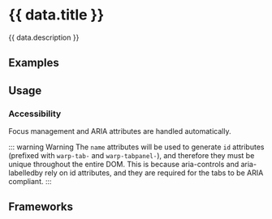 <script setup>
  import Vue from './vue.md';
  import React from './react.md';
  import data from './data.json';
  import iOS from './ios.md';
  import Android from './android.md';
  import { mapFrameworkStatuses } from '../utils.js';
</script>

# {{ data.title }}
{{ data.description }}

<components-status v-bind="mapFrameworkStatuses(data.frameworks)" />

## Examples
<ThemeSwitcher />
<tabs-example />

## Usage

<component-design-guidelines name="Warp - Components / Tabs" link="https://www.figma.com/file/nkiRpuVu6XRfvY96BA80H8/Components-overview?type=design&node-id=377-23908&mode=designA" />

### Accessibility
Focus management and ARIA attributes are handled automatically.

::: warning Warning
The `name` attributes will be used to generate `id` attributes (prefixed with `warp-tab-` and `warp-tabpanel-`), and therefore they must be unique throughout the entire DOM.
This is because aria-controls and aria-labelledby rely on id attributes, and they are required for the tabs to be ARIA compliant.
:::

## Frameworks

<tabs-content>
  <template #react>
    <react />
  </template>
  <template #vue>
    <vue />
  </template>
      <template #iOS>
    <iOS />
  </template>
      <template #android>
    <android />
  </template>
</tabs-content>

<component-questions />